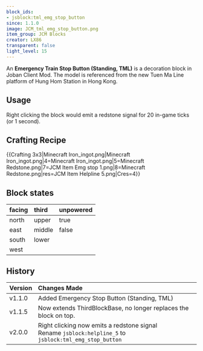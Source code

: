 ```yaml
---
block_ids:
- jsblock:tml_emg_stop_button
since: 1.1.0
image: JCM_tml_emg_stop_button.png
item_group: JCM Blocks
creator: LX86
transparent: false
light_level: 15
---
```


An **Emergency Train Stop Button (Standing, TML)** is a decoration block in Joban Client Mod. The model is referenced from the new Tuen Ma Line platform of Hung Hom Station in Hong Kong.

## Usage
Right clicking the block would emit a redstone signal for 20 in-game ticks (or 1 second).

## Crafting Recipe
{{Crafting 3x3|Minecraft Iron_ingot.png|Minecraft Iron_ingot.png|4=Minecraft Iron_ingot.png|5=Minecraft Redstone.png|7=JCM Item Emg stop 1.png|8=Minecraft Redstone.png|res=JCM Item Helpline 5.png|Cres=4}}

## Block states
| facing | third  | unpowered |
|:-------|:-------|:----------|
| north  | upper  | true      |
| east   | middle | false     |
| south  | lower  |           |
| west   |        |           |

## History
| Version | Changes Made                                                                                               |
|:--------|:-----------------------------------------------------------------------------------------------------------|
| v1.1.0  | Added Emergency Stop Button (Standing, TML)                                                                |
| v1.1.5  | Now extends ThirdBlockBase, no longer replaces the block on top.                                           |
| v2.0.0  | Right clicking now emits a redstone signal<br>Rename `jsblock:helpline_5` to `jsblock:tml_emg_stop_button` |